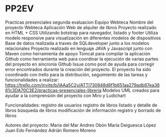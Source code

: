 # PP2EV
Practicas presenciales segunda evaluacion Equipo Webteca
Nombre del proyecto Webteca
Aplicación Web de alquiler de libros
Proyecto realizado en HTML + CSS
Utilizando botstrap para navegador, listado y footer
Utiliza modelo responsive para visualización en diferentes modelos de dispositivos
Base de datos realizada a traves de SQLdeveloper junto a los modelos relacionales
Proyecto realizado en lenguaje JAVA y Javascript junto con Maven como herramienta de apoyo
Tomcat para compilar la aplicación
Github como herramienta web para coordinar la ejecución de varias partes del proyecto en sincronía
Github Issue como post de ayuda para corregir error encontrados durante la creación del proyecto.
El proyecto ha sido coordinado con trello para la distribución, seguimiento de las tareas y funcionalidades a realizar:
https://trello.com/invite/b/IAAa5C2y/ATTI730848d8f1b651aa279adb87ea3861c3DA70C3E2/practicas-presenciales-libreria
Modelos UML creados para ayudar a la comprensión del proyecto con Miro y Ludichart

Funcionalidades:
  registro de usuarios
  registro de libros
  listado y detalle de libros
  búsqueda de libros
  modificación de información
  registro y borrado de libros

Autores del proyecto:
María del Mar Andres Obón
María Deiguesca López
Juan Edo Fernández
Adrián Romero Moreno
